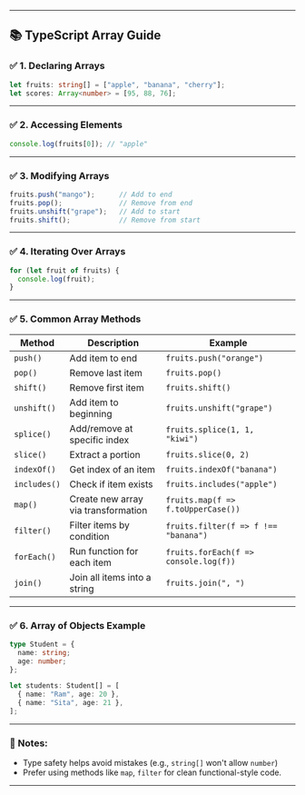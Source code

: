 
---

## 📚 TypeScript Array Guide

### ✅ **1. Declaring Arrays**

```ts
let fruits: string[] = ["apple", "banana", "cherry"];
let scores: Array<number> = [95, 88, 76];
```

---

### ✅ **2. Accessing Elements**

```ts
console.log(fruits[0]); // "apple"
```

---

### ✅ **3. Modifying Arrays**

```ts
fruits.push("mango");      // Add to end
fruits.pop();              // Remove from end
fruits.unshift("grape");   // Add to start
fruits.shift();            // Remove from start
```

---

### ✅ **4. Iterating Over Arrays**

```ts
for (let fruit of fruits) {
  console.log(fruit);
}
```

---

### ✅ **5. Common Array Methods**

| Method       | Description                         | Example                               |
| ------------ | ----------------------------------- | ------------------------------------- |
| `push()`     | Add item to end                     | `fruits.push("orange")`               |
| `pop()`      | Remove last item                    | `fruits.pop()`                        |
| `shift()`    | Remove first item                   | `fruits.shift()`                      |
| `unshift()`  | Add item to beginning               | `fruits.unshift("grape")`             |
| `splice()`   | Add/remove at specific index        | `fruits.splice(1, 1, "kiwi")`         |
| `slice()`    | Extract a portion                   | `fruits.slice(0, 2)`                  |
| `indexOf()`  | Get index of an item                | `fruits.indexOf("banana")`            |
| `includes()` | Check if item exists                | `fruits.includes("apple")`            |
| `map()`      | Create new array via transformation | `fruits.map(f => f.toUpperCase())`    |
| `filter()`   | Filter items by condition           | `fruits.filter(f => f !== "banana")`  |
| `forEach()`  | Run function for each item          | `fruits.forEach(f => console.log(f))` |
| `join()`     | Join all items into a string        | `fruits.join(", ")`                   |

---

### ✅ **6. Array of Objects Example**

```ts
type Student = {
  name: string;
  age: number;
};

let students: Student[] = [
  { name: "Ram", age: 20 },
  { name: "Sita", age: 21 },
];
```

---

### 📌 Notes:

* Type safety helps avoid mistakes (e.g., `string[]` won't allow `number`)
* Prefer using methods like `map`, `filter` for clean functional-style code.

---

